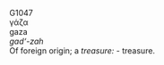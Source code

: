 <body>
  <p>G1047<br>  γάζα  <br> gaza  <br><i>gad‘-zah </i><br>Of foreign origin; a <i>treasure:</i> - treasure.<br></p>
 </body>